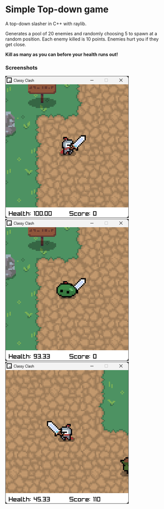 # Simple Top-down game

A top-down slasher in C++ with raylib.

Generates a pool of 20 enemies and randomly choosing 5 to spawn at a random position. 
Each enemy killed is 10 points. Enemies hurt you if they get close.

**Kill as many as you can before your health runs out!**

### Screenshots

![game_imgs](images/slash_game%20(2).png)
![game_imgs](images/slash_game%20(3).png)
![game_imgs](images/slash_game%20(1).png)
